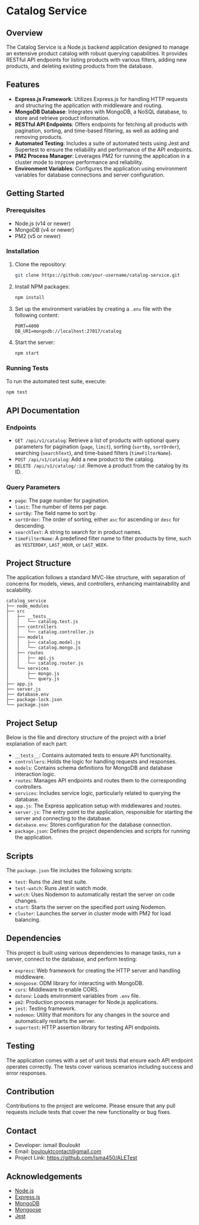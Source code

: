# Catalog Service

## Overview

The Catalog Service is a Node.js backend application designed to manage an extensive product catalog with robust querying capabilities. It provides RESTful API endpoints for listing products with various filters, adding new products, and deleting existing products from the database.

## Features

- **Express.js Framework**: Utilizes Express.js for handling HTTP requests and structuring the application with middleware and routing.
- **MongoDB Database**: Integrates with MongoDB, a NoSQL database, to store and retrieve product information.
- **RESTful API Endpoints**: Offers endpoints for fetching all products with pagination, sorting, and time-based filtering, as well as adding and removing products.
- **Automated Testing**: Includes a suite of automated tests using Jest and Supertest to ensure the reliability and performance of the API endpoints.
- **PM2 Process Manager**: Leverages PM2 for running the application in a cluster mode to improve performance and reliability.
- **Environment Variables**: Configures the application using environment variables for database connections and server configuration.

## Getting Started

### Prerequisites

- Node.js (v14 or newer)
- MongoDB (v4 or newer)
- PM2 (v5 or newer)

### Installation

1. Clone the repository:
   ```sh
   git clone https://github.com/your-username/catalog-service.git
   ```
2. Install NPM packages:
   ```sh
   npm install
   ```
3. Set up the environment variables by creating a `.env` file with the following content:
   ```env
   PORT=4000
   DB_URI=mongodb://localhost:27017/catalog
   ```
4. Start the server:
   ```sh
   npm start
   ```

### Running Tests

To run the automated test suite, execute:

```sh
npm test
```

## API Documentation

### Endpoints

- `GET /api/v1/catalog`: Retrieve a list of products with optional query parameters for pagination (`page`, `limit`), sorting (`sortBy`, `sortOrder`), searching (`searchText`), and time-based filters (`timeFilterName`).
- `POST /api/v1/catalog`: Add a new product to the catalog.
- `DELETE /api/v1/catalog/:id`: Remove a product from the catalog by its ID.

### Query Parameters

- `page`: The page number for pagination.
- `limit`: The number of items per page.
- `sortBy`: The field name to sort by.
- `sortOrder`: The order of sorting, either `asc` for ascending or `desc` for descending.
- `searchText`: A string to search for in product names.
- `timeFilterName`: A predefined filter name to filter products by time, such as `YESTERDAY`, `LAST_HOUR`, or `LAST_WEEK`.

## Project Structure

The application follows a standard MVC-like structure, with separation of concerns for models, views, and controllers, enhancing maintainability and scalability.

```
catalog_service
├── node_modules
├── src
│   ├── __tests__
│   │   └── catalog.test.js
│   ├── controllers
│   │   └── catalog.controller.js
│   ├── models
│   │   ├── catalog.model.js
│   │   └── catalog.mongo.js
│   ├── routes
│   │   ├── api.js
│   │   └── catalog.router.js
│   └── services
│       ├── mongo.js
│       └── query.js
├── app.js
├── server.js
├── database.env
├── package-lock.json
└── package.json
```

## Project Setup

Below is the file and directory structure of the project with a brief explanation of each part:

- `__tests__`: Contains automated tests to ensure API functionality.
- `controllers`: Holds the logic for handling requests and responses.
- `models`: Contains schema definitions for MongoDB and database interaction logic.
- `routes`: Manages API endpoints and routes them to the corresponding controllers.
- `services`: Includes service logic, particularly related to querying the database.
- `app.js`: The Express application setup with middlewares and routes.
- `server.js`: The entry point to the application, responsible for starting the server and connecting to the database.
- `database.env`: Stores configuration for the database connection.
- `package.json`: Defines the project dependencies and scripts for running the application.

## Scripts

The `package.json` file includes the following scripts:

- `test`: Runs the Jest test suite.
- `test-watch`: Runs Jest in watch mode.
- `watch`: Uses Nodemon to automatically restart the server on code changes.
- `start`: Starts the server on the specified port using Nodemon.
- `cluster`: Launches the server in cluster mode with PM2 for load balancing.

## Dependencies

This project is built using various dependencies to manage tasks, run a server, connect to the database, and perform testing:

- `express`: Web framework for creating the HTTP server and handling middleware.
- `mongoose`: ODM library for interacting with MongoDB.
- `cors`: Middleware to enable CORS.
- `dotenv`: Loads environment variables from `.env` file.
- `pm2`: Production process manager for Node.js applications.
- `jest`: Testing framework.
- `nodemon`: Utility that monitors for any changes in the source and automatically restarts the server.
- `supertest`: HTTP assertion library for testing API endpoints.

## Testing

The application comes with a set of unit tests that ensure each API endpoint operates correctly. The tests cover various scenarios including success and error responses.

## Contribution

Contributions to the project are welcome. Please ensure that any pull requests include tests that cover the new functionality or bug fixes.

## Contact

- Developer: ismail Bouloukt
- Email: boulouktcontact@gmail.com
- Project Link: https://github.com/Isma450/ALETest

## Acknowledgements

- [Node.js](https://nodejs.org/)
- [Express.js](https://expressjs.com/)
- [MongoDB](https://www.mongodb.com/)
- [Mongoose](https://mongoosejs.com/)
- [Jest](https://jestjs.io/)
